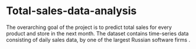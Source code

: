 # Total-sales-data-analysis
The overarching goal of the project is to predict total sales for every product and store in the next month. The dataset contains  time-series data consisting of daily sales data, by one of the largest Russian software firms .
